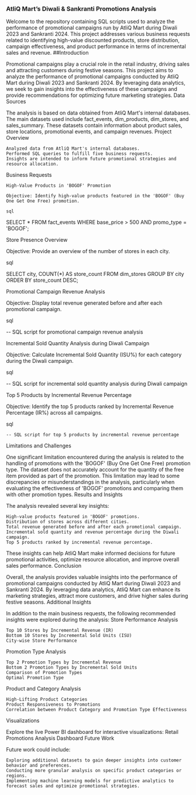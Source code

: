 ### AtliQ Mart’s Diwali & Sankranti Promotions Analysis

Welcome to the repository containing SQL scripts used to analyze the performance of promotional campaigns run by AtliQ Mart during Diwali 2023 and Sankranti 2024. This project addresses various business requests related to identifying high-value discounted products, store distribution, campaign effectiveness, and product performance in terms of incremental sales and revenue.
##Introduction

Promotional campaigns play a crucial role in the retail industry, driving sales and attracting customers during festive seasons. This project aims to analyze the performance of promotional campaigns conducted by AtliQ Mart during Diwali 2023 and Sankranti 2024. By leveraging data analytics, we seek to gain insights into the effectiveness of these campaigns and provide recommendations for optimizing future marketing strategies.
Data Sources

The analysis is based on data obtained from AtliQ Mart's internal databases. The main datasets used include fact_events, dim_products, dim_stores, and sales_summary. These datasets contain information about product sales, store locations, promotional events, and campaign revenues.
Project Overview

    Analyzed data from AtliQ Mart's internal databases.
    Performed SQL queries to fulfill five business requests.
    Insights are intended to inform future promotional strategies and resource allocation.

Business Requests

    High-Value Products in 'BOGOF' Promotion

    Objective: Identify high-value products featured in the 'BOGOF' (Buy One Get One Free) promotion.

    sql

SELECT * 
FROM fact_events 
WHERE base_price > 500 
AND promo_type = 'BOGOF';

Store Presence Overview

Objective: Provide an overview of the number of stores in each city.

sql

SELECT city, COUNT(*) AS store_count
FROM dim_stores
GROUP BY city
ORDER BY store_count DESC;

Promotional Campaign Revenue Analysis

Objective: Display total revenue generated before and after each promotional campaign.

sql

-- SQL script for promotional campaign revenue analysis

Incremental Sold Quantity Analysis during Diwali Campaign

Objective: Calculate Incremental Sold Quantity (ISU%) for each category during the Diwali campaign.

sql

-- SQL script for incremental sold quantity analysis during Diwali campaign

Top 5 Products by Incremental Revenue Percentage

Objective: Identify the top 5 products ranked by Incremental Revenue Percentage (IR%) across all campaigns.

sql

    -- SQL script for top 5 products by incremental revenue percentage

Limitations and Challenges

One significant limitation encountered during the analysis is related to the handling of promotions with the 'BOGOF' (Buy One Get One Free) promotion type. The dataset does not accurately account for the quantity of the free item provided as part of the promotion. This limitation may lead to some discrepancies or misunderstandings in the analysis, particularly when evaluating the effectiveness of 'BOGOF' promotions and comparing them with other promotion types.
Results and Insights

The analysis revealed several key insights:

    High-value products featured in 'BOGOF' promotions.
    Distribution of stores across different cities.
    Total revenue generated before and after each promotional campaign.
    Incremental sold quantity and revenue percentage during the Diwali campaign.
    Top 5 products ranked by incremental revenue percentage.

These insights can help AtliQ Mart make informed decisions for future promotional activities, optimize resource allocation, and improve overall sales performance.
Conclusion

Overall, the analysis provides valuable insights into the performance of promotional campaigns conducted by AtliQ Mart during Diwali 2023 and Sankranti 2024. By leveraging data analytics, AtliQ Mart can enhance its marketing strategies, attract more customers, and drive higher sales during festive seasons.
Additional Insights

In addition to the main business requests, the following recommended insights were explored during the analysis:
Store Performance Analysis

    Top 10 Stores by Incremental Revenue (IR)
    Bottom 10 Stores by Incremental Sold Units (ISU)
    City-wise Store Performance

Promotion Type Analysis

    Top 2 Promotion Types by Incremental Revenue
    Bottom 2 Promotion Types by Incremental Sold Units
    Comparison of Promotion Types
    Optimal Promotion Type

Product and Category Analysis

    High-Lifting Product Categories
    Product Responsiveness to Promotions
    Correlation between Product Category and Promotion Type Effectiveness

Visualizations

Explore the live Power BI dashboard for interactive visualizations: Retail Promotions Analysis Dashboard
Future Work

Future work could include:

    Exploring additional datasets to gain deeper insights into customer behavior and preferences.
    Conducting more granular analysis on specific product categories or regions.
    Implementing machine learning models for predictive analytics to forecast sales and optimize promotional strategies.
